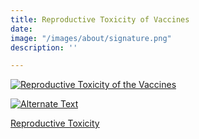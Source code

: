 ```yaml
---
title: Reproductive Toxicity of Vaccines
date: 
image: "/images/about/signature.png"
description: ''

---
```

[![Reproductive Toxicity of the Vaccines]({/images/reproductive_toxicity.png})]({https://odysee.com/@DarkHorsePodcastClips:b/informed-consent-and-reproductive:e} "Reproductive Toxicity of the Vaccines")

[![Alternate Text]({image-url})]({video-url} "Link Title")

[Reproductive Toxicity](https://odysee.com/@DarkHorsePodcastClips:b/informed-consent-and-reproductive:e "Reproductive Toxicity of the Vaccine")